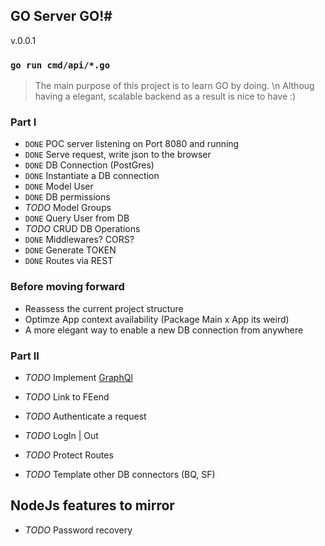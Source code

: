 ## GO Server GO!#

v.0.0.1

### `go run cmd/api/*.go`

> The main purpose of this project is to learn GO by doing. \n
> Althoug having a elegant, scalable backend as a result is nice to have :)


### Part I
* `DONE` POC server listening on Port 8080 and running
* `DONE` Serve request, write json to the browser
* `DONE` DB Connection (PostGres)
* `DONE` Instantiate a DB connection
* `DONE` Model User
* `DONE` DB permissions
* *TODO* Model Groups
* `DONE` Query User from DB
* *TODO* CRUD DB Operations
* `DONE` Middlewares? CORS?
* `DONE` Generate TOKEN
* `DONE` Routes via REST

### Before moving forward
* Reassess the current project structure
* Optimze App context availability (Package Main x App its weird)
* A more elegant way to enable a new DB connection from anywhere

### Part II
* *TODO* Implement [GraphQl](https://github.com/graphql-go/graphql)
* *TODO* Link to FEend
* *TODO* Authenticate a request
* *TODO* LogIn | Out
* *TODO* Protect Routes

* *TODO* Template other DB connectors (BQ, SF)

## NodeJs features to mirror
* *TODO* Password recovery

